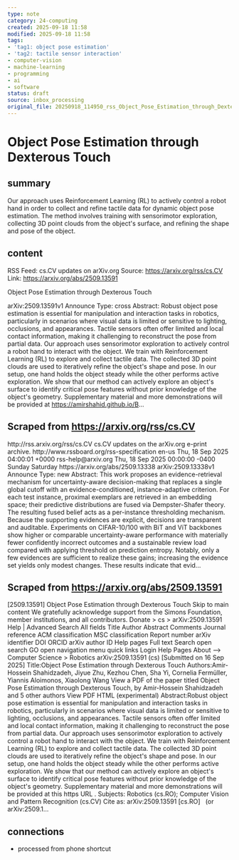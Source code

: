 ```yaml
---
type: note
category: 24-computing
created: 2025-09-18 11:58
modified: 2025-09-18 11:58
tags:
- 'tag1: object pose estimation'
- 'tag2: tactile sensor interaction'
- computer-vision
- machine-learning
- programming
- ai
- software
status: draft
source: inbox_processing
original_file: 20250918_114950_rss_Object_Pose_Estimation_through_Dexterous_Touch.txt
---
```



# Object Pose Estimation through Dexterous Touch

## summary
Our approach uses Reinforcement Learning (RL) to actively control a robot hand in order to collect and refine tactile data for dynamic object pose estimation. The method involves training with sensorimotor exploration, collecting 3D point clouds from the object's surface, and refining the shape and pose of the object.

## content
RSS Feed: cs.CV updates on arXiv.org
Source: https://arxiv.org/rss/cs.CV
Link: https://arxiv.org/abs/2509.13591

Object Pose Estimation through Dexterous Touch

arXiv:2509.13591v1 Announce Type: cross Abstract: Robust object pose estimation is essential for manipulation and interaction tasks in robotics, particularly in scenarios where visual data is limited or sensitive to lighting, occlusions, and appearances. Tactile sensors often offer limited and local contact information, making it challenging to reconstruct the pose from partial data. Our approach uses sensorimotor exploration to actively control a robot hand to interact with the object. We train with Reinforcement Learning (RL) to explore and collect tactile data. The collected 3D point clouds are used to iteratively refine the object's shape and pose. In our setup, one hand holds the object steady while the other performs active exploration. We show that our method can actively explore an object's surface to identify critical pose features without prior knowledge of the object's geometry. Supplementary material and more demonstrations will be provided at https://amirshahid.github.io/B...

## Scraped from https://arxiv.org/rss/cs.CV
<?xml version='1.0' encoding='UTF-8'?>
<rss xmlns:arxiv="http://arxiv.org/schemas/atom" xmlns:dc="http://purl.org/dc/elements/1.1/" xmlns:atom="http://www.w3.org/2005/Atom" xmlns:content="http://purl.org/rss/1.0/modules/content/" version="2.0">
  <channel>
    <title>cs.CV updates on arXiv.org</title>
    <link>http://rss.arxiv.org/rss/cs.CV</link>
    <description>cs.CV updates on the arXiv.org e-print archive.</description>
    <atom:link href="http://rss.arxiv.org/rss/cs.CV" rel="self" type="application/rss+xml"/>
    <docs>http://www.rssboard.org/rss-specification</docs>
    <language>en-us</language>
    <lastBuildDate>Thu, 18 Sep 2025 04:00:01 +0000</lastBuildDate>
    <managingEditor>rss-help@arxiv.org</managingEditor>
    <pubDate>Thu, 18 Sep 2025 00:00:00 -0400</pubDate>
    <skipDays>
      <day>Sunday</day>
      <day>Saturday</day>
    </skipDays>
    <item>
      <title>Proximity-Based Evidence Retrieval for Uncertainty-Aware Neural Networks</title>
      <link>https://arxiv.org/abs/2509.13338</link>
      <description>arXiv:2509.13338v1 Announce Type: new 
Abstract: This work proposes an evidence-retrieval mechanism for uncertainty-aware decision-making that replaces a single global cutoff with an evidence-conditioned, instance-adaptive criterion. For each test instance, proximal exemplars are retrieved in an embedding space; their predictive distributions are fused via Dempster-Shafer theory. The resulting fused belief acts as a per-instance thresholding mechanism. Because the supporting evidences are explicit, decisions are transparent and auditable. Experiments on CIFAR-10/100 with BiT and ViT backbones show higher or comparable uncertainty-aware performance with materially fewer confidently incorrect outcomes and a sustainable review load compared with applying threshold on prediction entropy. Notably, only a few evidences are sufficient to realize these gains; increasing the evidence set yields only modest changes. These results indicate that evid...


## Scraped from https://arxiv.org/abs/2509.13591
[2509.13591] Object Pose Estimation through Dexterous Touch Skip to main content We gratefully acknowledge support from the Simons Foundation, member institutions, and all contributors. Donate &gt; cs &gt; arXiv:2509.13591 Help | Advanced Search All fields Title Author Abstract Comments Journal reference ACM classification MSC classification Report number arXiv identifier DOI ORCID arXiv author ID Help pages Full text Search open search GO open navigation menu quick links Login Help Pages About --> Computer Science > Robotics arXiv:2509.13591 (cs) [Submitted on 16 Sep 2025] Title:Object Pose Estimation through Dexterous Touch Authors:Amir-Hossein Shahidzadeh, Jiyue Zhu, Kezhou Chen, Sha Yi, Cornelia Fermüller, Yiannis Aloimonos, Xiaolong Wang View a PDF of the paper titled Object Pose Estimation through Dexterous Touch, by Amir-Hossein Shahidzadeh and 5 other authors View PDF HTML (experimental) Abstract:Robust object pose estimation is essential for manipulation and interaction tasks in robotics, particularly in scenarios where visual data is limited or sensitive to lighting, occlusions, and appearances. Tactile sensors often offer limited and local contact information, making it challenging to reconstruct the pose from partial data. Our approach uses sensorimotor exploration to actively control a robot hand to interact with the object. We train with Reinforcement Learning (RL) to explore and collect tactile data. The collected 3D point clouds are used to iteratively refine the object&#39;s shape and pose. In our setup, one hand holds the object steady while the other performs active exploration. We show that our method can actively explore an object&#39;s surface to identify critical pose features without prior knowledge of the object&#39;s geometry. Supplementary material and more demonstrations will be provided at this https URL . Subjects: Robotics (cs.RO); Computer Vision and Pattern Recognition (cs.CV) Cite as: arXiv:2509.13591 [cs.RO] &nbsp; (or arXiv:2509.1...


## connections
- processed from phone shortcut

